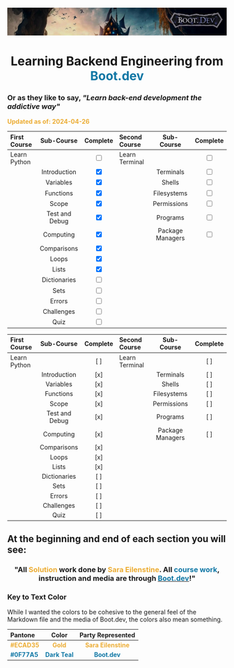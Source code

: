 ![alt text](img/image-3.png)

# <div align="center">Learning Backend Engineering from <span style="color:#0F77A5">**Boot.dev**</span>

### Or as they like to say, _"Learn back-end development the addictive way"_

<span style="color:#ECAD35">**Updated as of: 2024-04-26**</span>

| First Course |   Sub-Course   |              Complete              | Second Course  |    Sub-Course    |              Complete              |
| :----------- | :------------: | :--------------------------------: | :------------- | :--------------: | :--------------------------------: |
| Learn Python |                | <input type="checkbox" unchecked/> | Learn Terminal |                  | <input type="checkbox" unchecked/> |
|              |  Introduction  |  <input type="checkbox" checked/>  |                |    Terminals     | <input type="checkbox" unchecked/> |
|              |   Variables    |  <input type="checkbox" checked/>  |                |      Shells      | <input type="checkbox" unchecked/> |
|              |   Functions    |  <input type="checkbox" checked/>  |                |   Filesystems    | <input type="checkbox" unchecked/> |
|              |     Scope      |  <input type="checkbox" checked/>  |                |   Permissions    | <input type="checkbox" unchecked/> |
|              | Test and Debug |  <input type="checkbox" checked/>  |                |     Programs     | <input type="checkbox" unchecked/> |
|              |   Computing    |  <input type="checkbox" checked/>  |                | Package Managers | <input type="checkbox" unchecked/> |
|              |  Comparisons   |  <input type="checkbox" checked/>  |                |                  |                                    |
|              |     Loops      |  <input type="checkbox" checked/>  |                |                  |                                    |
|              |     Lists      |  <input type="checkbox" checked/>  |                |                  |                                    |
|              |  Dictionaries  | <input type="checkbox" unchecked/> |                |                  |                                    |
|              |      Sets      | <input type="checkbox" unchecked/> |                |                  |                                    |
|              |     Errors     | <input type="checkbox" unchecked/> |                |                  |                                    |
|              |   Challenges   | <input type="checkbox" unchecked/> |                |                  |                                    |
|              |      Quiz      | <input type="checkbox" unchecked/> |                |                  |                                    |

| First Course |   Sub-Course   | Complete | Second Course  |    Sub-Course    | Complete |
| :----------- | :------------: | :------: | :------------- | :--------------: | :------: |
| Learn Python |                |   [ ]    | Learn Terminal |                  |   [ ]    |
|              |  Introduction  |   [x]    |                |    Terminals     |   [ ]    |
|              |   Variables    |   [x]    |                |      Shells      |   [ ]    |
|              |   Functions    |   [x]    |                |   Filesystems    |   [ ]    |
|              |     Scope      |   [x]    |                |   Permissions    |   [ ]    |
|              | Test and Debug |   [x]    |                |     Programs     |   [ ]    |
|              |   Computing    |   [x]    |                | Package Managers |   [ ]    |
|              |  Comparisons   |   [x]    |                |                  |          |
|              |     Loops      |   [x]    |                |                  |          |
|              |     Lists      |   [x]    |                |                  |          |
|              |  Dictionaries  |   [ ]    |                |                  |          |
|              |      Sets      |   [ ]    |                |                  |          |
|              |     Errors     |   [ ]    |                |                  |          |
|              |   Challenges   |   [ ]    |                |                  |          |
|              |      Quiz      |   [ ]    |                |                  |          |

## At the beginning and end of each section you will see:

### <div align="center"> "All <span style="color:#ECAD35">Solution</span> work done by <span style="color:#ECAD35">Sara Eilenstine</span>. All <span style="color:#0F77A5">**course work**</span>, instruction and media are through <a href="https://www.boot.dev/"><span style="color:#0F77A5">**Boot.dev**</span></a>!"</div>

### **Key to Text Color**

While I wanted the colors to be cohesive to the general feel of the Markdown file and the media of Boot.dev, the colors also mean something.

| Pantone                                        |                      Color                       |                   Party Represented                    |
| :--------------------------------------------- | :----------------------------------------------: | :----------------------------------------------------: |
| <span style="color:#ECAD35">**#ECAD35**</span> |   <span style="color:#ECAD35">**Gold**</span>    | <span style="color:#ECAD35">**Sara Eilenstine**</span> |
| <span style="color:#0F77A5">**#0F77A5**</span> | <span style="color:#0F77A5">**Dark Teal**</span> |    <span style="color:#0F77A5">**Boot.dev**</span>     |
